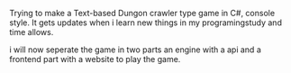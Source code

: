 Trying to make a Text-based Dungon crawler type game in C#, console style. It gets updates when i learn new things in my programingstudy and time allows.

i will now seperate the game in two parts an engine with a api and a frontend part with a website to play the game.
